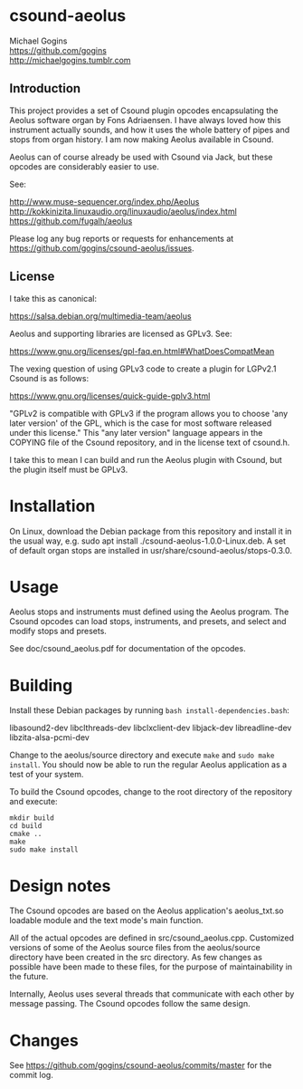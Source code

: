 # csound-aeolus

Michael Gogins<br>
https://github.com/gogins<br>
http://michaelgogins.tumblr.com

## Introduction

This project provides a set of Csound plugin opcodes encapsulating the 
Aeolus software organ by Fons Adriaensen. I have always loved how this 
instrument actually sounds, and how it uses the whole battery of pipes and 
stops from organ history. I am now making Aeolus available in Csound.

Aeolus can of course already be used with Csound via Jack, but these 
opcodes are considerably easier to use.

See:

http://www.muse-sequencer.org/index.php/Aeolus
http://kokkinizita.linuxaudio.org/linuxaudio/aeolus/index.html
https://github.com/fugalh/aeolus

Please log any bug reports or requests for enhancements at 
https://github.com/gogins/csound-aeolus/issues.

## License

I take this as canonical:

https://salsa.debian.org/multimedia-team/aeolus

Aeolus and supporting libraries are licensed as GPLv3. See:

https://www.gnu.org/licenses/gpl-faq.en.html#WhatDoesCompatMean

The vexing question of using GPLv3 code to create a plugin for LGPv2.1 Csound 
is as follows:

https://www.gnu.org/licenses/quick-guide-gplv3.html

"GPLv2 is compatible with GPLv3 if the program allows you to choose 'any later 
version' of the GPL, which is the case for most software released under this 
license." This "any later version" language appears in the COPYING file of the 
Csound repository, and in the license text of csound.h.

I take this to mean I can build and run the Aeolus plugin with Csound, but the 
plugin itself must be GPLv3. 

# Installation

On Linux, download the Debian package from this repository and install it in 
the usual way, e.g. sudo apt install ./csound-aeolus-1.0.0-Linux.deb. A 
set of default organ stops are installed in usr/share/csound-aeolus/stops-0.3.0.

# Usage

Aeolus stops and instruments must defined using the Aeolus program. The Csound 
opcodes can load stops, instruments, and presets, and select and modify stops 
and presets.

See doc/csound_aeolus.pdf for documentation of the opcodes.

# Building

Install these Debian packages by running `bash install-dependencies.bash`:

libasound2-dev
libclthreads-dev
libclxclient-dev
libjack-dev
libreadline-dev
libzita-alsa-pcmi-dev

Change to the aeolus/source directory and execute `make` and `sudo make 
install`. You should now be able to run the regular Aeolus application as a 
test of your system.

To build the Csound opcodes, change to the root directory of the repository
and execute:
```
mkdir build
cd build
cmake ..
make
sudo make install
```

# Design notes

The Csound opcodes are based on the Aeolus application's aeolus_txt.so
loadable module and the text mode's main function.

All of the actual opcodes are defined in src/csound_aeolus.cpp.
Customized versions of some of the Aeolus source files from the 
aeolus/source directory have been created in the src directory. As few 
changes as possible have been made to these files, for the purpose of 
maintainability in the future.

Internally, Aeolus uses several threads that communicate with each other by 
message passing. The Csound opcodes follow the same design.

# Changes

See https://github.com/gogins/csound-aeolus/commits/master for the commit log.





